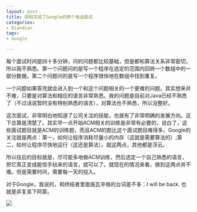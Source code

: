 ```yaml
---
layout: post
title: 刚刚完成了Google的两个电话面试
categories:
- Diandian
tags:
- Google

---
```

<p><span>每个面试时间是四十多分钟，问的问题都比较基础，</span><span>但是都和算法关系非常密切，所以我不熟悉。</span><span>第一个问题问的是写一个程序在选定的范围内回转一个数组中的一部</span><span>分数据。第二个问题问的是写一个程序很快地在数组中找到重复。</span></p>
<p>一个问题如果答完就会进入到一个和这个问题相关的一个更难的问题。其实想来并不难，只要是对算法和相应的语言非常熟悉。我的问题是目前对Java已经不熟悉了（不过话说暂时没有特别熟悉的语言），对算法也不熟悉，所以没整好。</p>
<p>这次面试，非常明白地知道了公司关注的技能，也就有了非常明确的发展方向。这下总算是清楚了。其实早一点开始ACM相关的训练是非常有必要的，说白了，这些面试题目就是ACM的训练题，而且ACM的题比这个面试题目难得多。Google的关注就是两点：第一，如何让程序消耗尽量小的内存（这就是需要算法的）;第二，如何让程序尽快地运行（这还是算法）。就这两点，其他都是浮云。</p>
<p>所以往后的目标就是，尽可能多地做ACM训练，然后选定一个自己熟悉的语言，把它真正变成能信手拈来的语言，就可以了。就现在的情况来看，做到这两点并不难。但是需要时间，需要每一天的投入。</p>
<p>对于Google，我说的，和终结者里面施瓦辛格的台词差不多：I will be back. 也就是非复吴下阿蒙。</p>
<p class="edui-filter-align-center"><img src="http://m3.img.srcdd.com/farm5/2013/1008/07/1C56B446EFF4121ED5BBEF6765799CD7F2A8BDBE618DC_400_250.GIF" /><br /></p>